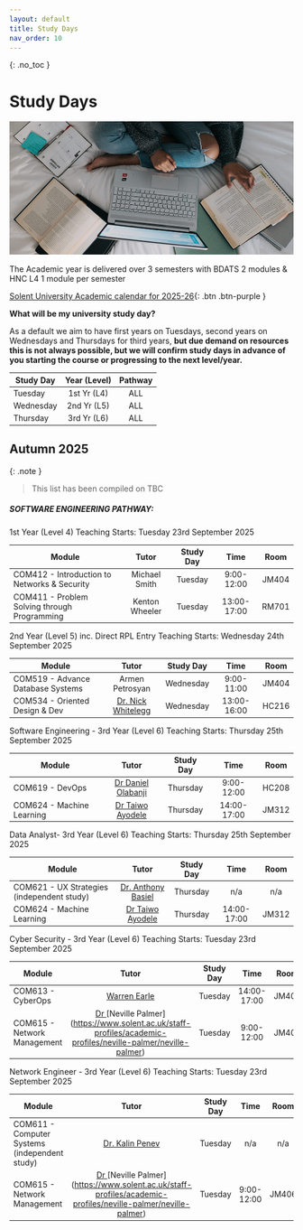 ```yaml
---
layout: default
title: Study Days
nav_order: 10
---
```


{: .no_toc }

# Study Days

![windows-v94mlgvsza4-unsplash.jpg](./images/windows-v94mlgvsza4-unsplash.jpg)

The Academic year is delivered over 3 semesters with BDATS 2 modules &  HNC L4 1 module per semester 

[Solent University Academic calendar for 2025-26](https://students.solent.ac.uk/official-documents/policy-governance-and-information/academic-calendar-2025-26.pdf){: .btn .btn-purple }

**What will be my university study day?**

As a default we aim to have first years on Tuesdays, second years on Wednesdays and Thursdays for third years, **but due demand on resources this is not always possible, but we will confirm study days in advance of you starting the course or progressing to the next level/year.**


| Study Day | Year (Level)  |           Pathway           |
| --------- | :-----------: | :-------------------------: |
| Tuesday   |  1st Yr (L4)  |             ALL             |
| Wednesday | 2nd Yr (L5)   |             ALL             |
| Thursday  | 3rd Yr (L6)   |             ALL             |



## Autumn 2025

{: .note } 
> This list has been compiled on TBC

##### SOFTWARE ENGINEERING PATHWAY:
1st Year (Level 4) Teaching Starts: Tuesday 23rd September 2025

| Module                                       |     Tutor      | Study Day |    Time     | Room  |
| -------------------------------------------- | :------------: | :-------: | :---------: | :---: |
| COM412 - Introduction to Networks & Security | Michael Smith  |  Tuesday  | 9:00-12:00  | JM404 |
| COM411 - Problem Solving through Programming | Kenton Wheeler |  Tuesday  | 13:00-17:00 | RM701 |

2nd Year (Level 5)  inc. Direct RPL Entry Teaching Starts: Wednesday 24th September 2025

| Module                                         | Tutor                                   | Study Day |  Time        | Room    |
| ---------------------------------------------- | :-------: | :----------: | :------:| ---------------------------------------------- |
| COM519 - Advance Database Systems | Armen Petrosyan | Wednesday | 9:00-11:00 | JM404 |
| COM534 - Oriented Design & Dev                 | [Dr. Nick Whitelegg](https://pure.solent.ac.uk/en/persons/nick-whitelegg/network-persons/) | Wednesday   | 13:00-16:00 | HC216 |

Software Engineering - 3rd Year (Level 6) Teaching Starts: Thursday 25th September 2025

| Module                    |                            Tutor                            | Study Day |    Time     | Room  |
| ------------------------- | :---------------------------------------------------------: | :-------: | :---------: | :---: |
| COM619 - DevOps           | [Dr Daniel Olabanji](https://learn.solent.ac.uk/course/...) | Thursday  | 9:00-12:00  | HC208 |
| COM624 - Machine Learning | [Dr Taiwo Ayodele](https://www.solent.ac.uk/staff/academic) | Thursday  | 14:00-17:00 | JM312 |

Data Analyst- 3rd Year (Level 6) Teaching Starts: Thursday 25th September 2025

| Module                                     |                            Tutor                             | Study Day |    Time     | Room  |
| ------------------------------------------ | :----------------------------------------------------------: | :-------: | :---------: | :---: |
| COM621 - UX Strategies (independent study) | [Dr. Anthony Basiel](https://www.solent.ac.uk/staff/academic/dr-anthony-basiel) | Thursday  |     n/a     |  n/a  |
| COM624 - Machine Learning                  | [Dr Taiwo Ayodele](https://www.solent.ac.uk/staff/academic)  | Thursday  | 14:00-17:00 | JM312 |

Cyber Security - 3rd Year (Level 6) Teaching Starts: Tuesday 23rd September 2025

| Module                      |                            Tutor                             | Study Day |    Time     | Room  |
| --------------------------- | :----------------------------------------------------------: | :-------: | :---------: | :---: |
| COM613 - CyberOps           | [Warren Earle](https://www.solent.ac.uk/staff-profiles/academic-profiles/warren-earle) |  Tuesday  | 14:00-17:00 | JM404 |
| COM615 - Network Management | [Dr ](https://learn.solent.ac.uk/course/...)[Neville Palmer](https://www.solent.ac.uk/staff-profiles/academic-profiles/neville-palmer/neville-palmer) |  Tuesday  | 9:00-12:00  | JM406 |

Network Engineer - 3rd Year (Level 6) Teaching Starts: Tuesday 23rd  September 2025

| Module                                        |                            Tutor                             | Study Day |    Time    | Room  |
| --------------------------------------------- | :----------------------------------------------------------: | :-------: | :--------: | :---: |
| COM611 - Computer Systems (independent study) | [Dr. Kalin Penev](https://pure.solent.ac.uk/en/persons/kalin-penev) |  Tuesday  |    n/a     |  n/a  |
| COM615 - Network Management                   | [Dr ](https://learn.solent.ac.uk/course/...)[Neville Palmer](https://www.solent.ac.uk/staff-profiles/academic-profiles/neville-palmer/neville-palmer) |  Tuesday  | 9:00-12:00 | JM406 |